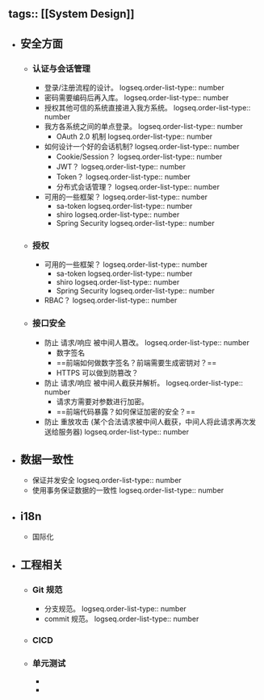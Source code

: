 tags:: [[System Design]]
---

- ## 安全方面
	- ### 认证与会话管理
		- 登录/注册流程的设计。
		  logseq.order-list-type:: number
		- 密码需要编码后再入库。
		  logseq.order-list-type:: number
		- 授权其他可信的系统直接进入我方系统。
		  logseq.order-list-type:: number
		- 我方各系统之间的单点登录。
		  logseq.order-list-type:: number
			- OAuth 2.0 机制
			  logseq.order-list-type:: number
		- 如何设计一个好的会话机制?
		  logseq.order-list-type:: number
			- Cookie/Session？
			  logseq.order-list-type:: number
			- JWT？
			  logseq.order-list-type:: number
			- Token？
			  logseq.order-list-type:: number
			- 分布式会话管理？
			  logseq.order-list-type:: number
		- 可用的一些框架？
		  logseq.order-list-type:: number
			- sa-token
			  logseq.order-list-type:: number
			- shiro
			  logseq.order-list-type:: number
			- Spring Security
			  logseq.order-list-type:: number
	- ### 授权
		- 可用的一些框架？
		  logseq.order-list-type:: number
			- sa-token
			  logseq.order-list-type:: number
			- shiro
			  logseq.order-list-type:: number
			- Spring Security
			  logseq.order-list-type:: number
		- RBAC？
		  logseq.order-list-type:: number
	- ### 接口安全
		- 防止 请求/响应 被中间人篡改。
		  logseq.order-list-type:: number
			- 数字签名
			- ==前端如何做数字签名？前端需要生成密钥对？==
			- HTTPS 可以做到防篡改？
		- 防止 请求/响应 被中间人截获并解析。
		  logseq.order-list-type:: number
			- 请求方需要对参数进行加密。
			- ==前端代码暴露？如何保证加密的安全？==
		- 防止 重放攻击 (某个合法请求被中间人截获，中间人将此请求再次发送给服务器)
		  logseq.order-list-type:: number
- ## 数据一致性
	- 保证并发安全
	  logseq.order-list-type:: number
	- 使用事务保证数据的一致性
	  logseq.order-list-type:: number
- ## i18n
	- 国际化
- ## 工程相关
	- ### Git 规范
		- 分支规范。
		  logseq.order-list-type:: number
		- commit 规范。
		  logseq.order-list-type:: number
	- ### CICD
	- ### 单元测试
		-
		-